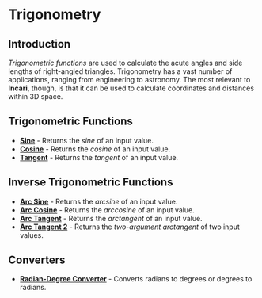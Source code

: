 # Trigonometry

## Introduction

_Trigonometric functions_ are used to calculate the acute angles and side lengths of right-angled triangles. Trigonometry has a vast number of applications, ranging from engineering to astronomy. The most relevant to **Incari**, though, is that it can be used to calculate coordinates and distances within 3D space.

## Trigonometric Functions

* [**Sine**](sine.md) - Returns the _sine_ of an input value.
* [**Cosine**](cosine.md) - Returns the _cosine_ of an input value.
* [**Tangent**](tangent.md) - Returns the _tangent_ of an input value.

## Inverse Trigonometric Functions

* [**Arc Sine**](arc-sine.md) - Returns the _arcsine_ of an input value.
* [**Arc Cosine**](arc-cosine.md) - Returns the _arccosine_ of an input value.
* [**Arc Tangent**](arc-tangent.md) - Returns the _arctangent_ of an input value.
* [**Arc Tangent 2**](arc-tangent2.md) - Returns the _two-argument arctangent_ of two input values.

## Converters

* [**Radian-Degree Converter**](radian-degree-converter.md) - Converts radians to degrees or degrees to radians.
